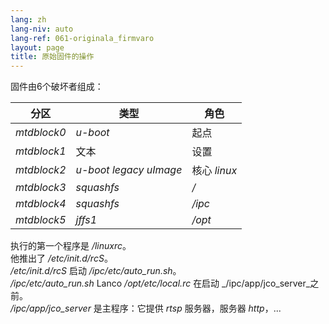 ```yaml
---
lang: zh
lang-niv: auto
lang-ref: 061-originala_firmvaro
layout: page
title: 原始固件的操作
---
```


固件由6个破坏者组成： 

|分区|类型|角色|  
 | ----------- | --------------------- | -------------- |  
 |   _mtdblock0_   |   _u-boot_                 |起点|  
 |   _mtdblock1_   |文本|设置|  
 |   _mtdblock2_   |   _u-boot legacy uImage_   |核心  _linux_   |  
 |   _mtdblock3_   |   _squashfs_               |   _/_             |  
 |   _mtdblock4_   |   _squashfs_               |   _/ipc_          |  
 |   _mtdblock5_   |   _jffs1_                  |   _/opt_          |  

执行的第一个程序是  _/linuxrc_。    
他推出了  _/etc/init.d/rcS_。    
 _/etc/init.d/rcS_  启动  _/ipc/etc/auto\_run.sh_。    
 _/ipc/etc/auto\_run.sh_   Lanco   _/opt/etc/local.rc_  在启动  _/ipc/app/jco\_server_之前。    
 _/ipc/app/jco\_server_  是主程序：它提供  _rtsp_ 服务器，服务器  _http_，...  

